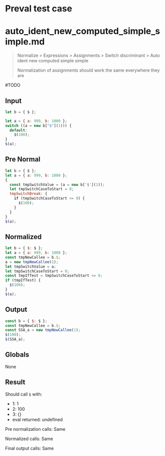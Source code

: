 # Preval test case

# auto_ident_new_computed_simple_simple.md

> Normalize > Expressions > Assignments > Switch discriminant > Auto ident new computed simple simple
>
> Normalization of assignments should work the same everywhere they are

#TODO

## Input

`````js filename=intro
let b = { $ };

let a = { a: 999, b: 1000 };
switch ((a = new b["$"](1))) {
  default:
    $(100);
}
$(a);
`````

## Pre Normal

`````js filename=intro
let b = { $ };
let a = { a: 999, b: 1000 };
{
  const tmpSwitchValue = (a = new b['$'](1));
  let tmpSwitchCaseToStart = 0;
  tmpSwitchBreak: {
    if (tmpSwitchCaseToStart <= 0) {
      $(100);
    }
  }
}
$(a);
`````

## Normalized

`````js filename=intro
let b = { $: $ };
let a = { a: 999, b: 1000 };
const tmpNewCallee = b.$;
a = new tmpNewCallee(1);
let tmpSwitchValue = a;
let tmpSwitchCaseToStart = 0;
const tmpIfTest = tmpSwitchCaseToStart <= 0;
if (tmpIfTest) {
  $(100);
}
$(a);
`````

## Output

`````js filename=intro
const b = { $: $ };
const tmpNewCallee = b.$;
const SSA_a = new tmpNewCallee(1);
$(100);
$(SSA_a);
`````

## Globals

None

## Result

Should call `$` with:
 - 1: 1
 - 2: 100
 - 3: {}
 - eval returned: undefined

Pre normalization calls: Same

Normalized calls: Same

Final output calls: Same
